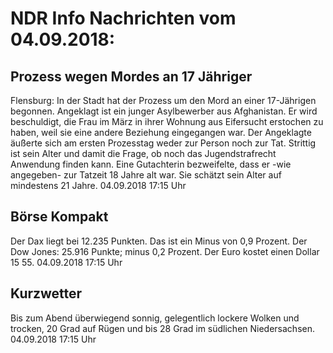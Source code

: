 # NDR Info Nachrichten vom 04.09.2018:


## Prozess wegen Mordes an 17 Jähriger
Flensburg: In der Stadt hat der Prozess um den Mord an einer 17-Jährigen begonnen. Angeklagt ist ein junger Asylbewerber aus Afghanistan. Er wird beschuldigt, die Frau im März in ihrer Wohnung aus Eifersucht erstochen zu haben, weil sie eine andere Beziehung eingegangen war. Der Angeklagte äußerte sich am ersten Prozesstag weder zur Person noch zur Tat. Strittig ist sein Alter und damit die Frage, ob noch das Jugendstrafrecht Anwendung finden kann. Eine Gutachterin bezweifelte, dass er -wie angegeben- zur Tatzeit 18 Jahre alt war. Sie schätzt sein Alter auf mindestens 21 Jahre. 04.09.2018 17:15 Uhr 

## Börse Kompakt
Der Dax liegt bei 12.235 Punkten. Das ist ein Minus von 0,9 Prozent. Der Dow Jones: 25.916 Punkte; minus 0,2 Prozent. Der Euro kostet einen Dollar 15 55. 04.09.2018 17:15 Uhr 

## Kurzwetter
Bis zum Abend überwiegend sonnig, gelegentlich lockere Wolken und trocken, 20 Grad auf Rügen und bis 28 Grad im südlichen Niedersachsen. 04.09.2018 17:15 Uhr 
